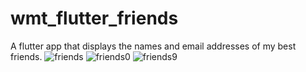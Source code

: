 # wmt_flutter_friends
A flutter app that displays the names and email addresses of my best friends. 
![friends](https://user-images.githubusercontent.com/72406927/206907268-08df3fd3-34f7-4de3-8855-e443be69a6c0.PNG)
![friends0](https://user-images.githubusercontent.com/72406927/206907276-2c91169d-170a-4bbd-bc2c-d04c996b5a3e.PNG)
![friends9](https://user-images.githubusercontent.com/72406927/206907307-621efe03-d6be-44d8-85df-ac40aedcfa8b.PNG)
